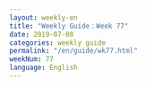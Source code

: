 ```yaml
---
layout: weekly-en
title: "Weekly Guide：Week 77"
date: 2019-07-08
categories: weekly guide
permalink: "/en/guide/wk77.html"
weekNum: 77
language: English
---
```

